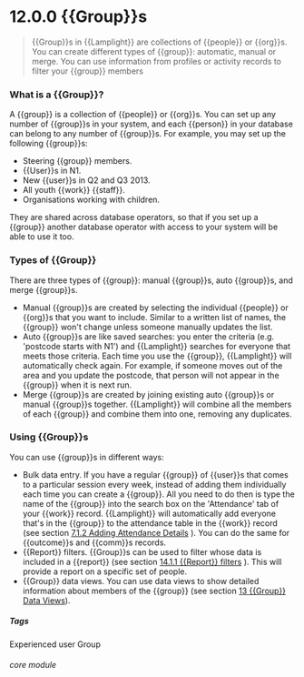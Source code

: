 # 12.0.0 {{Group}}s

> {{Group}}s in {{Lamplight}} are collections of {{people}} or {{org}}s. You can create different types of {{group}}: automatic, manual or merge. You can use information from profiles or activity records to filter your {{group}} members



### What is a {{Group}}?

A {{group}} is a collection of {{people}} or {{org}}s. You can set up any number of {{group}}s in your system, and each {{person}} in your database can belong to any number of {{group}}s. For example, you may set up the following {{group}}s:

 - Steering {{group}} members.
 - {{User}}s in N1.
 - New {{user}}s in Q2 and Q3 2013.
 - All youth {{work}} {{staff}}.
 - Organisations working with children.
 
They are shared across database operators, so that if you set up a {{group}} another database operator with access to your system will be able to use it too.

### Types of {{Group}}

There are three types of {{group}}: manual {{group}}s, auto {{group}}s, and merge {{group}}s. 
- Manual {{group}}s are created by selecting the individual {{people}} or {{org}}s that you want to include. Similar to a written list of names, the {{group}} won't change unless someone manually updates the list.
- Auto {{group}}s are like saved searches: you enter the criteria (e.g. 'postcode starts with N1') and {{Lamplight}} searches for everyone that meets those criteria. Each time you use the {{group}}, {{Lamplight}} will automatically check again. For example, if someone moves out of the area and you update the postcode, that person will not appear in the {{group}} when it is next run. 
- Merge {{group}}s are created by joining existing auto {{group}}s or manual {{group}}s together. {{Lamplight}} will combine all the members of each {{group}} and combine them into one, removing any duplicates. 

### Using {{Group}}s

You can use {{group}}s in different ways:

- Bulk data entry. If you have a regular {{group}} of {{user}}s that comes to a particular session every week, instead of adding them individually each time you can create a {{group}}. All you need to do then is type the name of the {{group}} into the search box on the 'Attendance' tab of your {{work}} record. {{Lamplight}} will automatically add everyone that's in the {{group}} to the attendance table in the {{work}} record (see section [7.1.2  Adding Attendance Details](/help/index//p/7.1.2) ). You can do the same for {{outcome}}s and {{comm}}s records.
- {{Report}} filters. {{Group}}s can be used to filter whose data is included in a {{report}} (see section [14.1.1  {{Report}} filters](/help/index/p/14.1.1) ). This will provide a report on a specific set of people. 
- {{Group}} data views. You can use data views to show detailed information about members of the {{group}} (see section [13 {{Group}} Data Views](/help/index/p/13)).


##### Tags
Experienced user
Group

###### core module

